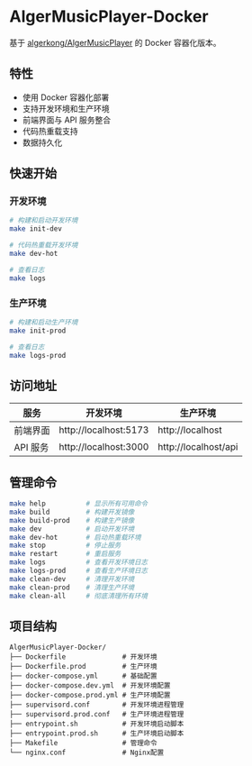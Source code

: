 # AlgerMusicPlayer-Docker

基于 [algerkong/AlgerMusicPlayer](https://github.com/algerkong/AlgerMusicPlayer) 的 Docker 容器化版本。

## 特性

- 使用 Docker 容器化部署
- 支持开发环境和生产环境
- 前端界面与 API 服务整合
- 代码热重载支持
- 数据持久化

## 快速开始

### 开发环境

```bash
# 构建和启动开发环境
make init-dev

# 代码热重载开发环境
make dev-hot

# 查看日志
make logs
```

### 生产环境

```bash
# 构建和启动生产环境
make init-prod

# 查看日志
make logs-prod
```

## 访问地址

| 服务 | 开发环境 | 生产环境 |
|------|----------|----------|
| 前端界面 | http://localhost:5173 | http://localhost |
| API 服务 | http://localhost:3000 | http://localhost/api |

## 管理命令

```bash
make help          # 显示所有可用命令
make build         # 构建开发镜像
make build-prod    # 构建生产镜像
make dev           # 启动开发环境
make dev-hot       # 启动热重载环境
make stop          # 停止服务
make restart       # 重启服务
make logs          # 查看开发环境日志
make logs-prod     # 查看生产环境日志
make clean-dev     # 清理开发环境
make clean-prod    # 清理生产环境
make clean-all     # 彻底清理所有环境
```

## 项目结构

```
AlgerMusicPlayer-Docker/
├── Dockerfile              # 开发环境
├── Dockerfile.prod         # 生产环境
├── docker-compose.yml      # 基础配置
├── docker-compose.dev.yml  # 开发环境配置
├── docker-compose.prod.yml # 生产环境配置
├── supervisord.conf        # 开发环境进程管理
├── supervisord.prod.conf   # 生产环境进程管理
├── entrypoint.sh           # 开发环境启动脚本
├── entrypoint.prod.sh      # 生产环境启动脚本
├── Makefile                # 管理命令
└── nginx.conf              # Nginx配置
```
